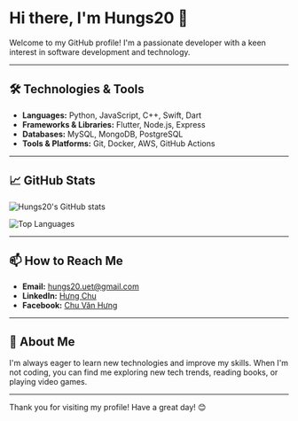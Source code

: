 # Hi there, I'm Hungs20 👋

Welcome to my GitHub profile! I'm a passionate developer with a keen interest in software development and technology.

---

## 🛠️ Technologies & Tools

- **Languages:** Python, JavaScript, C++, Swift, Dart
- **Frameworks & Libraries:** Flutter, Node.js, Express
- **Databases:** MySQL, MongoDB, PostgreSQL
- **Tools & Platforms:** Git, Docker, AWS, GitHub Actions

---

## 📈 GitHub Stats

![Hungs20's GitHub stats](https://github-readme-stats.vercel.app/api?username=Hungs20&show_icons=true&theme=radical)

![Top Languages](https://github-readme-stats.vercel.app/api/top-langs/?username=Hungs20&layout=compact&theme=radical)


---

## 📫 How to Reach Me

- **Email:** [hungs20.uet@gmail.com](mailto:hungs20.uet@gmail.com)
- **LinkedIn:** [Hưng Chu](https://www.linkedin.com/in/hungs20/)
- **Facebook:** [Chu Văn Hưng](https://facebook.com/it.hungcv)

---

## 🌱 About Me

I'm always eager to learn new technologies and improve my skills. When I'm not coding, you can find me exploring new tech trends, reading books, or playing video games.

---

Thank you for visiting my profile! Have a great day! 😊
